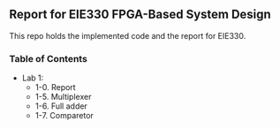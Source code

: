 ## Report for EIE330 FPGA-Based System Design

This repo holds the implemented code and the report for EIE330.

### Table of Contents 
+ Lab 1:
  + 1-0. Report 
  + 1-5. Multiplexer
  + 1-6. Full adder
  + 1-7. Comparetor


